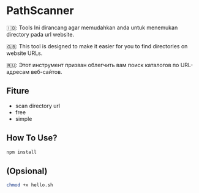# PathScanner
🇮🇩:
Tools Ini dirancang agar memudahkan anda untuk menemukan directory pada url website.

🇬🇧: This tool is designed to make it easier for you to find directories on website URLs.

🇷🇺:
Этот инструмент призван облегчить вам поиск каталогов по URL-адресам веб-сайтов.


## Fiture
- scan directory url
- free
- simple

## How To Use?
```bash
npm install
```
## (Opsional)
```bash
chmod +x hello.sh
```


